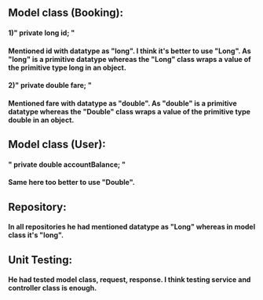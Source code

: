 
## Model class (Booking):

#### 1)" private long id; "

#### Mentioned id with datatype as "long". I think it's better to use "Long". As "long" is a primitive datatype whereas the "Long" class wraps a value of the primitive type long in an object.

#### 2)" private double fare; "

#### Mentioned fare with datatype as "double". As "double" is a primitive datatype whereas the "Double" class wraps a value of the primitive type double in an object.

## Model class (User):

#### " private double accountBalance; "

#### Same here too better to use "Double".

## Repository:

#### In all repositories he had mentioned datatype as "Long" whereas in model class it's "long".

## Unit Testing:

#### He had tested model class, request, response. I think testing service and controller class is enough.
